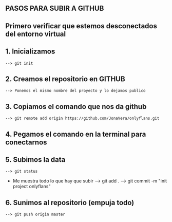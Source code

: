## PASOS PARA SUBIR A GITHUB ##
## Primero verificar que estemos desconectados del entorno virtual ##
## 1. Inicializamos ## 
    --> git init
## 2. Creamos el repositorio en GITHUB ##
    --> Ponemos el mismo nombre del proyecto y lo dejamos publico
## 3. Copiamos el comando que nos da github ##
    --> git remote add origin https://github.com/JonaVera/onlyflans.git
## 4. Pegamos el comando en la terminal para conectarnos
## 5. Subimos la data
    --> git status
* Me muestra todo lo que hay que subir
    --> git add .
    --> git commit -m "init project onlyflans"
## 6. Sunimos al repositorio (empuja todo)
    --> git push origin master

